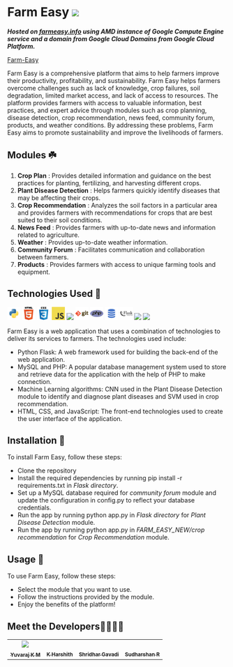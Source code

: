 

# Farm Easy <code><img height="30" src="https://i.ibb.co/c2GvK7c/logo1.png"></code>
***Hosted on [farmeasy.info](http://www.farmeasy.info/) using AMD instance of Google Compute Engine service and a domain from Google Cloud Domains from Google Cloud Platform.***

[Farm-Easy](https://github.com/harshithcodes/Farm-Easy/blob/main/first_page.jpeg)

Farm Easy is a comprehensive platform that aims to help farmers improve their productivity, profitability, and sustainability. Farm Easy helps farmers overcome challenges such as lack of knowledge, crop failures, soil degradation, limited market access, and lack of access to resources. The platform provides farmers with access to valuable information, best practices, and expert advice through modules such as crop planning, disease detection, crop recommendation, news feed, community forum, products, and weather conditions. By addressing these problems, Farm Easy aims to promote sustainability and improve the livelihoods of farmers.

## Modules ☘️
1. **Crop Plan** : Provides detailed information and guidance on the best practices for planting, fertilizing, and harvesting different crops.
2. **Plant Disease Detection** : Helps farmers quickly identify diseases that may be affecting their crops.
3. **Crop Recommendation** : Analyzes the soil factors in a particular area and provides farmers with recommendations for crops that are best suited to their soil conditions.
4. **News Feed** : Provides farmers with up-to-date news and information related to agriculture.
5. **Weather** : Provides up-to-date weather information.
6. **Community Forum** : Facilitates communication and collaboration between farmers.
7. **Products** : Provides farmers with access to unique farming tools and equipment.


## Technologies Used 🌴
<code><img height="30" src="https://raw.githubusercontent.com/github/explore/80688e429a7d4ef2fca1e82350fe8e3517d3494d/topics/python/python.png"></code>
<code><img height="30" src="https://raw.githubusercontent.com/github/explore/80688e429a7d4ef2fca1e82350fe8e3517d3494d/topics/html/html.png"></code>
<code><img height="30" src="https://raw.githubusercontent.com/github/explore/80688e429a7d4ef2fca1e82350fe8e3517d3494d/topics/css/css.png"></code>
<code><img height="30" src="https://raw.githubusercontent.com/github/explore/80688e429a7d4ef2fca1e82350fe8e3517d3494d/topics/javascript/javascript.png"></code>
<code><img height="30" src="https://github.com/tomchen/stack-icons/raw/master/logos/bootstrap.svg"></code>
<code><img height="30" src="https://raw.githubusercontent.com/github/explore/80688e429a7d4ef2fca1e82350fe8e3517d3494d/topics/git/git.png"></code>
<code><img height="30" src="https://raw.githubusercontent.com/github/explore/80688e429a7d4ef2fca1e82350fe8e3517d3494d/topics/php/php.png"></code>
<code><img height="30" src="https://raw.githubusercontent.com/github/explore/80688e429a7d4ef2fca1e82350fe8e3517d3494d/topics/sql/sql.png"></code>
<code><img height="30" src="https://raw.githubusercontent.com/github/explore/80688e429a7d4ef2fca1e82350fe8e3517d3494d/topics/flask/flask.png"></code>
<code><img height="30" src="https://upload.wikimedia.org/wikipedia/commons/thumb/0/05/Scikit_learn_logo_small.svg/1280px-Scikit_learn_logo_small.svg.png"></code>
<code><img height="30" src="https://encrypted-tbn0.gstatic.com/images?q=tbn:ANd9GcS9j_eYX4l6YYcEgdmBD3g-vDXxIiIqqaCFMj-qlAipAw&s"></code>




Farm Easy is a web application that uses a combination of technologies to deliver its services to farmers. The technologies used include:

* Python Flask: A web framework used for building the back-end of the web application.
* MySQL and PHP: A popular database management system used to store and retrieve data for the application with the help of PHP to make connection.
* Machine Learning algorithms: CNN used in the Plant Disease Detection module to identify and diagnose plant diseases and SVM used in crop recommendation.
* HTML, CSS, and JavaScript: The front-end technologies used to create the user interface of the application. 


## Installation 🌿
To install Farm Easy, follow these steps:
* Clone the repository
* Install the required dependencies by running pip install -r requirements.txt in *Flask directory*.
* Set up a MySQL database required for _community forum_ module and update the configuration in config.py to reflect your database credentials.
* Run the app by running python app.py in *Flask directory* for *Plant Disease Detection* module.
* Run the app by running python app.py in *FARM_EASY_NEW/crop recommendation* for *Crop Recommendation* module.

## Usage 🍃
To use Farm Easy, follow these steps:
* Select the module that you want to use.
* Follow the instructions provided by the module.
* Enjoy the benefits of the platform!



<h2> Meet the Developers👩‍💻👨‍💻</h2>
 <table align = 'center'>
 <tr>
<td align="center"><a href="https://github.com/princeyuvi"><img src="https://avatars.githubusercontent.com/u/84708119?v=4" width="80px; alt=""/><br /><sub><b>Yuvaraj K M</b></sub></a></td>
<td align="center"><a href="https://github.com/harshithcodes"><img src="https://avatars.githubusercontent.com/u/92664169?v=4" width="80px;" alt=""/><br /><sub><b> K Harshith</b></sub></a></td>
<td align="center"><a href="https://github.com/shridharg2112"><img src="https://avatars.githubusercontent.com/u/130856034?v=4" width="80px;" alt=""/><br /><sub><b>Shridhar Gavadi</b></sub></a></td>
<td align="center"><a href="https://github.com/Sudharshan2808"><img src="https://avatars.githubusercontent.com/u/86883817?v=4" width="80px;" alt=""/><br /><sub><b>Sudharshan R</b></sub></a></td>
</tr>
</table>
</p>
